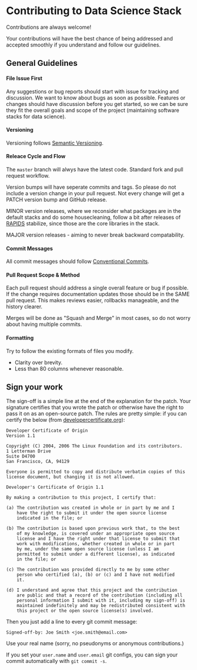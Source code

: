 # Contributing to Data Science Stack

Contributions are always welcome!

Your contributions will have the best chance of being addressed and accepted
smoothly if you understand and follow our guidelines.

## General Guidelines

#### File Issue First

Any suggestions or bug reports should start with issue for tracking and
discussion. We want to know about bugs as soon as possible.
Features or changes should have discussion before you get started, so we can
be sure they fit the overall goals and scope of the project
(maintaining software stacks for data science).

#### Versioning

Versioning follows [Semantic Versioning](https://semver.org/).

#### Releace Cycle and Flow

The `master` branch will alwys have the latest code.
Standard fork and pull request workflow.

Version bumps will have seperate commits and tags. So please do not include
a version change in your pull request.
Not every change will get a PATCH version bump and GitHub release.

MINOR version releases, where we reconsider what packages are in the default
stacks and do some housecleaning, follow a bit after releases of
[RAPIDS](https://rapids.ai/) stabilize, since those are the core
libraries in the stack.

MAJOR version releases - aiming to never break backward compatability.

#### Commit Messages

All commit messages should follow
[Conventional Commits](https://www.conventionalcommits.org/).

#### Pull Request Scope & Method

Each pull request should address a single overall feature or bug if possible.
If the change requires documentation updates those should be in the SAME
pull request.
This makes reviews easier, rollbacks manageable, and the history clearer.

Merges will be done as "Squash and Merge" in most cases, so do not worry
about having multiple commits.

#### Formatting

Try to follow the existing formats of files you modify.
* Clarity over brevity.
* Less than 80 columns whenever reasonable.

## Sign your work

The sign-off is a simple line at the end of the explanation for the patch.
Your signature certifies that you wrote the patch or otherwise have the right
to pass it on as an open-source patch. The rules are pretty simple: if you
can certify the below 
(from [developercertificate.org](http://developercertificate.org/)):

```
Developer Certificate of Origin
Version 1.1

Copyright (C) 2004, 2006 The Linux Foundation and its contributors.
1 Letterman Drive
Suite D4700
San Francisco, CA, 94129

Everyone is permitted to copy and distribute verbatim copies of this
license document, but changing it is not allowed.

Developer's Certificate of Origin 1.1

By making a contribution to this project, I certify that:

(a) The contribution was created in whole or in part by me and I
    have the right to submit it under the open source license
    indicated in the file; or

(b) The contribution is based upon previous work that, to the best
    of my knowledge, is covered under an appropriate open source
    license and I have the right under that license to submit that
    work with modifications, whether created in whole or in part
    by me, under the same open source license (unless I am
    permitted to submit under a different license), as indicated
    in the file; or

(c) The contribution was provided directly to me by some other
    person who certified (a), (b) or (c) and I have not modified
    it.

(d) I understand and agree that this project and the contribution
    are public and that a record of the contribution (including all
    personal information I submit with it, including my sign-off) is
    maintained indefinitely and may be redistributed consistent with
    this project or the open source license(s) involved.
```

Then you just add a line to every git commit message:

    Signed-off-by: Joe Smith <joe.smith@email.com>

Use your real name (sorry, no pseudonyms or anonymous contributions.)

If you set your `user.name` and `user.email` git configs, you can sign your
commit automatically with `git commit -s`.
